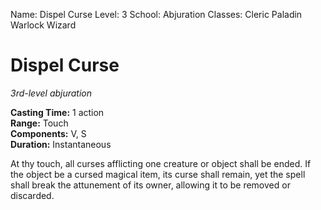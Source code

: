 Name: Dispel Curse
Level: 3
School: Abjuration
Classes: Cleric
         Paladin
         Warlock
         Wizard

# Dispel Curse 
_3rd-level abjuration_ 

**Casting Time:** 1 action    
**Range:** Touch    
**Components:** V, S    
**Duration:** Instantaneous 

At thy touch, all curses afflicting one creature or object shall be ended. If the object be a cursed magical item, its curse shall remain, yet the spell shall break the attunement of its owner, allowing it to be removed or discarded.